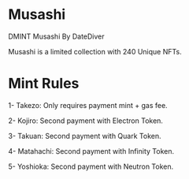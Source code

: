 # Musashi
DMINT Musashi By DateDiver


Musashi is a limited collection with 240 Unique NFTs.

# Mint Rules

1- Takezo:  Only requires payment mint + gas fee.

2- Kojiro: Second payment with Electron Token.

3- Takuan: Second payment with Quark Token.

4- Matahachi: Second payment with Infinity Token.

5- Yoshioka: Second payment with Neutron Token.
